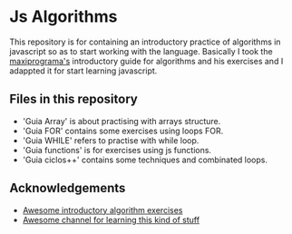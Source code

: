 
# Js Algorithms

This repository is for containing an introductory practice of algorithms in javascript so as to start working with the language. 
Basically I took the [maxiprograma's](https://maxiprograma.com/) introductory guide for algorithms and his exercises and I adappted it for start learning javascript. 



## Files in this repository

- 'Guia Array' is about practising with arrays structure.
- 'Guia FOR' contains some exercises using loops FOR.
- 'Guia WHILE' refers to practise with while loop.
- 'Guia functions' is for exercises using js functions.
- 'Guia ciclos++' contains some techniques and combinated loops.



## Acknowledgements

 - [Awesome introductory algorithm exercises](https://maxiprograma.com/)
 - [Awesome channel for learning this kind of stuff](https://www.youtube.com/c/MaxiPrograma)

